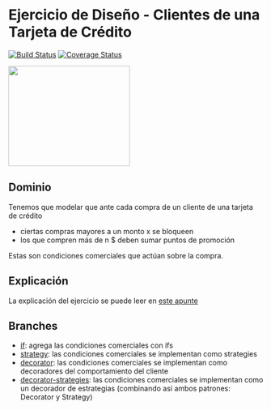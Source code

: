 
# Ejercicio de Diseño - Clientes de una Tarjeta de Crédito

[![Build Status](https://travis-ci.org/uqbar-project/eg-tarjeta-credito-xtend.svg?branch=master)](https://travis-ci.org/uqbar-project/eg-tarjeta-credito-xtend) [![Coverage Status](https://coveralls.io/repos/github/uqbar-project/eg-tarjeta-credito-xtend/badge.svg?branch=master&service=github)](https://coveralls.io/github/uqbar-project/eg-tarjeta-credito-xtend?branch=master&service=github)

<img src="images/creditCard.png" height="198" width="240"/>

## Dominio

Tenemos que modelar que ante cada compra de un cliente de una tarjeta de crédito

* ciertas compras mayores a un monto x se bloqueen
* los que compren más de n $ deben sumar puntos de promoción

Estas son condiciones comerciales que actúan sobre la compra.

## Explicación

La explicación del ejercicio se puede leer en [este apunte](https://docs.google.com/document/d/1Ijz8Pe-ci6bYwbxIn-VZDV1QcijDy2JuAUQtohNX0oA/edit?usp=sharing)

## Branches

* [if](https://github.com/uqbar-project/eg-tarjeta-credito-xtend/tree/if): agrega las condiciones comerciales con ifs
* [strategy](https://github.com/uqbar-project/eg-tarjeta-credito-xtend/tree/strategy): las condiciones comerciales se implementan como strategies
* [decorator](https://github.com/uqbar-project/eg-tarjeta-credito-xtend/tree/decorator): las condiciones comerciales se implementan como decoradores del comportamiento del cliente
* [decorator-strategies](https://github.com/uqbar-project/eg-tarjeta-credito-xtend/tree/decorator-strategies): las condiciones comerciales se implementan como un decorador de estrategias (combinando así ambos patrones: Decorator y Strategy)

